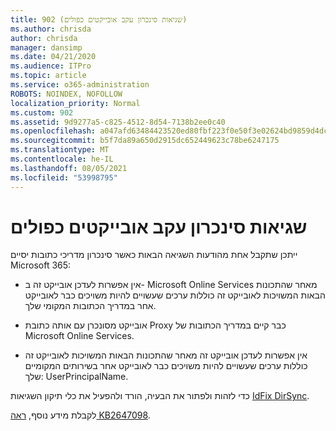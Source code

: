 ```yaml
---
title: 902 (שגיאות סינכרון עקב אובייקטים כפולים)
ms.author: chrisda
author: chrisda
manager: dansimp
ms.date: 04/21/2020
ms.audience: ITPro
ms.topic: article
ms.service: o365-administration
ROBOTS: NOINDEX, NOFOLLOW
localization_priority: Normal
ms.custom: 902
ms.assetid: 9d9277a5-c825-4512-8d54-7138b2ee0c40
ms.openlocfilehash: a047afd63484423520ed80fbf223f0e50f3e02624bd9859d4dcbbd94cf23143f
ms.sourcegitcommit: b5f7da89a650d2915dc652449623c78be6247175
ms.translationtype: MT
ms.contentlocale: he-IL
ms.lasthandoff: 08/05/2021
ms.locfileid: "53998795"
---
```

# <a name="sync-errors-due-to-duplicate-objects"></a>שגיאות סינכרון עקב אובייקטים כפולים

ייתכן שתקבל אחת מהודעות השגיאה הבאות כאשר סינכרון מדריכי כתובות יסיים Microsoft 365:

- אין אפשרות לעדכן אובייקט זה ב- Microsoft Online Services מאחר שהתכונות הבאות המשויכות לאובייקט זה כוללות ערכים שעשויים להיות משויכים כבר לאובייקט אחר במדריך הכתובות המקומי שלך.

- אובייקט מסונכרן עם אותה כתובת Proxy כבר קיים במדריך הכתובות של Microsoft Online Services.

- אין אפשרות לעדכן אובייקט זה מאחר שהתכונות הבאות המשויכות לאובייקט זה כוללות ערכים שעשויים להיות משויכים כבר לאובייקט אחר בשירותים המקומיים שלך: UserPrincipalName.

כדי לזהות ולפתור את הבעיה, הורד ולהפעיל את כלי תיקון השגיאות [IdFix DirSync](https://github.com/Microsoft/idfix).

לקבלת מידע נוסף, [ראה KB2647098](https://support.microsoft.com/help/2647098/duplicate-or-invalid-attributes-prevent-directory-synchronization-in-o).
